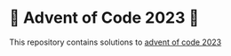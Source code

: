 # :santa: Advent of Code 2023 :christmas_tree:

This repository contains solutions to [advent of code 2023](https://adventofcode.com/2023) 